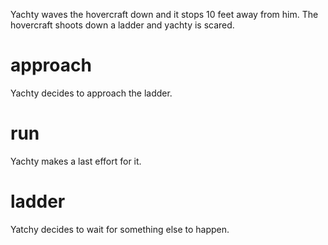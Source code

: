 Yachty waves the hovercraft down and it stops 10 feet away from him.  The hovercraft shoots down a ladder and yachty is scared.

# approach
Yachty decides to approach the ladder.

# run
Yachty makes a last effort for it.


# ladder
Yatchy decides to wait for something else to happen.
